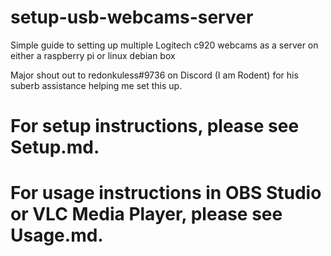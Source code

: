 # setup-usb-webcams-server
Simple guide to setting up multiple Logitech c920 webcams as a server on either a raspberry pi or linux debian box

Major shout out to redonkuless#9736 on Discord (I am Rodent) for his suberb assistance helping me set this up.

# For setup instructions, please see Setup.md.

# For usage instructions in OBS Studio or VLC Media Player, please see Usage.md.

